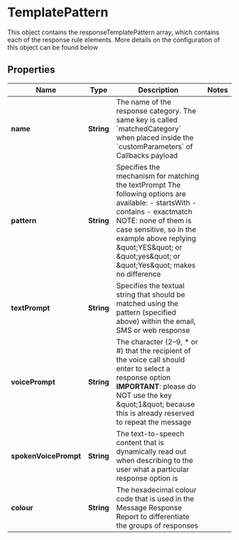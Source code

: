 

# TemplatePattern

This object contains the responseTemplatePattern array, which contains each of the response rule elements. More details on the configuration of this object can be found below

## Properties

| Name | Type | Description | Notes |
|------------ | ------------- | ------------- | -------------|
|**name** | **String** | The name of the response category. The same key is called &#x60;matchedCategory&#x60; when placed inside the &#x60;customParameters&#x60; of Callbacks payload |  |
|**pattern** | **String** | Specifies the mechanism for matching the textPrompt  The following options are available: - startsWith - contains - exactmatch  NOTE: none of them is case sensitive, so in the example above replying \&quot;YES\&quot; or \&quot;yes\&quot; or \&quot;Yes\&quot; makes no difference |  |
|**textPrompt** | **String** | Specifies the textual string that should be matched using the pattern (specified above) within the email, SMS or web response |  |
|**voicePrompt** | **String** | The character (2–9, * or #) that the recipient of the voice call should enter to select a response option  **IMPORTANT**: please do NOT use the key \&quot;1\&quot; because this is already reserved to repeat the message |  |
|**spokenVoicePrompt** | **String** | The text-to-speech content that is dynamically read out when describing to the user what a particular response option is |  |
|**colour** | **String** | The hexadecimal colour code that is used in the Message Response Report to differentiate the groups of responses |  |




